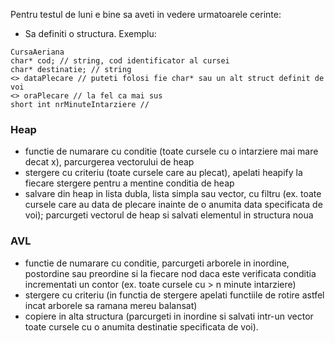 Pentru testul de luni e bine sa aveti in vedere urmatoarele cerinte:

- Sa definiti o structura. Exemplu:
```
CursaAeriana
char* cod; // string, cod identificator al cursei
char* destinatie; // string
<> dataPlecare // puteti folosi fie char* sau un alt struct definit de voi
<> oraPlecare // la fel ca mai sus
short int nrMinuteIntarziere // 
```

### Heap
- functie de numarare cu conditie (toate cursele cu o intarziere mai mare decat x), parcurgerea vectorului de heap
- stergere cu criteriu (toate cursele care au plecat), apelati heapify la fiecare stergere pentru a mentine conditia de heap
- salvare din heap in lista dubla, lista simpla sau vector, cu filtru (ex. toate cursele care au data de plecare inainte de o anumita data specificata de voi); parcurgeti vectorul de heap si salvati elementul in structura noua

### AVL
- functie de numarare cu conditie, parcurgeti arborele in inordine, postordine sau preordine si la fiecare nod daca este verificata conditia incrementati un contor (ex. toate cursele cu > n minute intarziere)
- stergere cu criteriu (in functia de stergere apelati functiile de rotire astfel incat arborele sa ramana mereu balansat)
- copiere in alta structura (parcurgeti in inordine si salvati intr-un vector toate cursele cu o anumita destinatie specificata de voi).